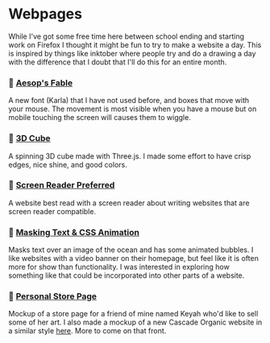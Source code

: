 # Webpages

While I've got some free time here between school ending and starting
work on Firefox I thought it might be fun to try to make a website a
day. This is inspired by things like inktober where people try and do
a drawing a day with the difference that I doubt that I'll do this for
an entire month.

### 🐁 [Aesop's Fable](static/aesop.html)
A new font (Karla) that I have not used before, and boxes that move
with your mouse. The movement is most visible when you have a mouse
but on mobile touching the screen will causes them to wiggle.
### 🕋 [3D Cube](static/three.html)
A spinning 3D cube made with Three.js. I made some effort to have
crisp edges, nice shine, and good colors.
### 👀 [Screen Reader Preferred](static/reader.html)
A website best read with a screen reader about writing websites that
are screen reader compatible.
### 	🌊 [Masking Text & CSS Animation](static/text-background-image.html)
Masks text over an image of the ocean and has some animated bubbles. I
like websites with a video banner on their homepage, but feel like it
is often more for show than functionality. I was interested in
exploring how something like that could be incorporated into other
parts of a website.
### 🎨 [Personal Store Page](static/keyah/keyah.html)
Mockup of a store page for a friend of mine named Keyah who'd like to
sell some of her art. I also made a mockup of a new Cascade Organic
website in a similar style [here](static/cascade/index.html). More to come on
that front.


